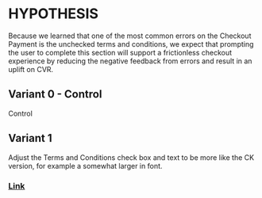 # HYPOTHESIS
Because we learned that one of the most common errors on the Checkout Payment is the unchecked terms and conditions, we expect that prompting the user to complete this section will support a frictionless checkout experience by reducing the negative feedback from errors and result in an uplift on CVR.

## Variant 0 - Control
Control

## Variant 1
Adjust the Terms and Conditions check box and text to be more like the CK version, for example a somewhat larger in font.

### [Link](https://app.asana.com/0/1201109242799454/1204382394491048/f)